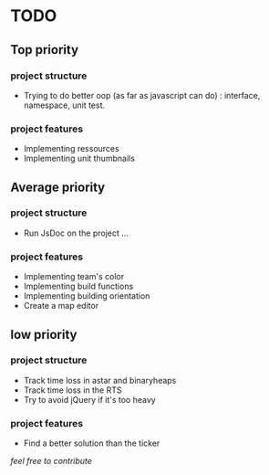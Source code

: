 # TODO

## Top priority 

### project structure 
- Trying to do better oop (as far as javascript can do) : interface, namespace, unit test.  

### project features
- Implementing ressources
- Implementing unit thumbnails


## Average priority

### project structure
- Run JsDoc on the project ...

### project features
- Implementing team's color
- Implementing build functions
- Implementing building orientation
- Create a map editor 


## low priority

### project structure 
- Track time loss in astar and binaryheaps
- Track time loss in the RTS
- Try to avoid jQuery if it's too heavy

### project features
- Find a better solution than the ticker
  



_feel free to contribute_ 